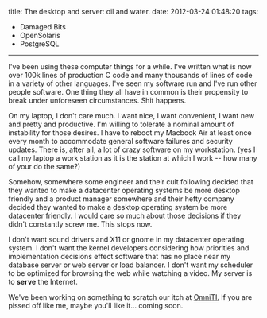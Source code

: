 title: The desktop and server: oil and water.
date: 2012-03-24 01:48:20
tags: 
- Damaged Bits
- OpenSolaris
- PostgreSQL
---

I've been using these computer things for a while.  I've written what is now over 100k lines of production C code and many thousands of lines of code in a variety of other languages.  I've seen my software run and I've run other people software.  One thing they all have in common is their propensity to break under unforeseen circumstances.  Shit happens.

On my laptop, I don't care much.  I want nice, I want convenient, I want new and pretty and productive.  I'm willing to tolerate a nominal amount of instability for those desires.  I have to reboot my Macbook Air at least once every month to accommodate general software failures and security updates. There is, after all, a lot of crazy software on my workstation. (yes I call my laptop a work station as it is the station at which I work -- how many of your do the same?)

Somehow, somewhere some engineer and their cult following decided that they wanted to make a datacenter operating systems be more desktop friendly and a product manager somewhere and their hefty company decided they wanted to make a desktop operating system be more datacenter friendly.  I would care so much about those decisions if they didn't constantly screw me.  This stops now.

I don't want sound drivers and X11 or gnome in my datacenter operating system.  I don't want the kernel developers considering how priorities and implementation decisions effect software that has no place near my database server or web server or load balancer.  I don't want my scheduler to be optimized for browsing the web while watching a video.  My server is to **serve** the Internet.

We've been working on something to scratch our itch at [OmniTI.](http://omniti.com/) If you are pissed off like me, maybe you'll like it... coming soon.